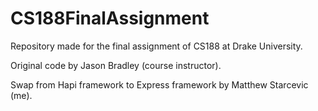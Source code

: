 # CS188FinalAssignment

Repository made for the final assignment of CS188 at Drake University.

Original code by Jason Bradley (course instructor).

Swap from Hapi framework to Express framework by Matthew Starcevic (me).
